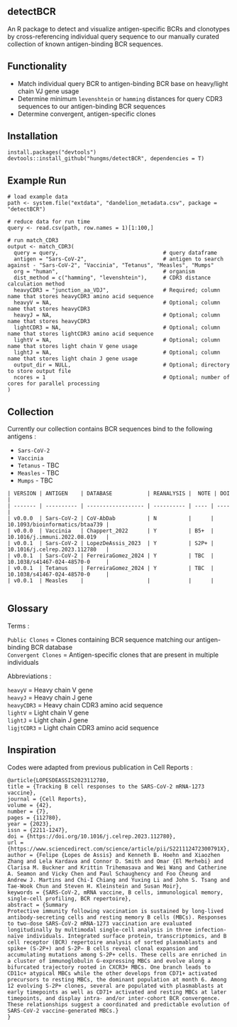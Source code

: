 ## detectBCR
An R package to detect and visualize antigen-specific BCRs and clonotypes by cross-referencing individual query sequence to our manually curated collection of known antigen-binding BCR sequences.

## Functionality
* Match individual query BCR to antigen-binding BCR base on heavy/light chain VJ gene usage
* Determine minimum `levenshtein` or `hamming` distances for query CDR3 sequences to our antigen-binding BCR sequences
* Determine convergent, antigen-specific clones

## Installation
```{r}
install.packages("devtools")
devtools::install_github("hungms/detectBCR", dependencies = T)
```

## Example Run
```{r}
# load example data
path <- system.file("extdata", "dandelion_metadata.csv", package = "detectBCR")

# reduce data for run time
query <- read.csv(path, row.names = 1)[1:100,]

# run match_CDR3
output <- match_CDR3(
  query = query,                                 # query dataframe
  antigen = "Sars-CoV-2",                        # antigen to search against - "Sars-CoV-2", "Vaccinia", "Tetanus", "Measles", "Mumps"
  org = "human",                                 # organism
  dist_method = c("hamming", "levenshtein"),     # CDR3 distance calculation method
  heavyCDR3 = "junction_aa_VDJ",                 # Required; column name that stores heavyCDR3 amino acid sequence
  heavyV = NA,                                   # Optional; column name that stores heavyCDR3
  heavyJ = NA,                                   # Optional; column name that stores heavyCDR3
  lightCDR3 = NA,                                # Optional; column name that stores lightCDR3 amino acid sequence
  lightV = NA,                                   # Optional; column name that stores light chain V gene usage
  lightJ = NA,                                   # Optional; column name that stores light chain J gene usage
  output_dir = NULL,                             # Optional; directory to store output file
  ncores = 1                                     # Optional; number of cores for parallel processing
)
```


## Collection
Currently our collection contains BCR sequences bind to the following antigens : 
* `Sars-CoV-2` 
* `Vaccinia`
* `Tetanus` - TBC
* `Measles` - TBC
* `Mumps` - TBC

```
| VERSION | ANTIGEN    | DATABASE           | REANALYSIS |  NOTE | DOI  |
| ------- | ---------- | ------------------ | ---------- | ---- | ---- |
| v0.0.0  | Sars-CoV-2 | CoV-AbDab          | N          |      | 10.1093/bioinformatics/btaa739 |
| v0.0.0  | Vaccinia   | Chappert_2022      | Y          | B5+  | 10.1016/j.immuni.2022.08.019   |
| v0.0.1  | Sars-CoV-2 | LopezDeAssis_2023  | Y          | S2P+ | 10.1016/j.celrep.2023.112780   |
| v0.0.1  | Sars-CoV-2 | FerreiraGomez_2024 | Y          | TBC  | 10.1038/s41467-024-48570-0     |
| v0.0.1  | Tetanus    | FerreiraGomez_2024 | Y          | TBC  | 10.1038/s41467-024-48570-0     |    
| v0.0.1  | Measles    |                    |            |      | 


```

## Glossary
Terms :  
  
`Public Clones` = Clones containing BCR sequence matching our antigen-binding BCR database  
`Convergent Clones` = Antigen-specific clones that are present in multiple individuals  

Abbreviations :  
  
`heavyV` = Heavy chain V gene  
`heavyJ` = Heavy chain J gene  
`heavyCDR3` = Heavy chain CDR3 amino acid sequence  
`lightV` = Light chain V gene  
`lightJ` = Light chain J gene  
`ligjtCDR3` = Light chain CDR3 amino acid sequence  

## Inspiration
Codes were adapted from previous publication in Cell Reports :

```
@article{LOPESDEASSIS2023112780,
title = {Tracking B cell responses to the SARS-CoV-2 mRNA-1273 vaccine},
journal = {Cell Reports},
volume = {42},
number = {7},
pages = {112780},
year = {2023},
issn = {2211-1247},
doi = {https://doi.org/10.1016/j.celrep.2023.112780},
url = {https://www.sciencedirect.com/science/article/pii/S221112472300791X},
author = {Felipe {Lopes de Assis} and Kenneth B. Hoehn and Xiaozhen Zhang and Lela Kardava and Connor D. Smith and Omar {El Merhebi} and Clarisa M. Buckner and Krittin Trihemasava and Wei Wang and Catherine A. Seamon and Vicky Chen and Paul Schaughency and Foo Cheung and Andrew J. Martins and Chi-I Chiang and Yuxing Li and John S. Tsang and Tae-Wook Chun and Steven H. Kleinstein and Susan Moir},
keywords = {SARS-CoV-2, mRNA vaccine, B cells, immunological memory, single-cell profiling, BCR repertoire},
abstract = {Summary
Protective immunity following vaccination is sustained by long-lived antibody-secreting cells and resting memory B cells (MBCs). Responses to two-dose SARS-CoV-2 mRNA-1273 vaccination are evaluated longitudinally by multimodal single-cell analysis in three infection-naïve individuals. Integrated surface protein, transcriptomics, and B cell receptor (BCR) repertoire analysis of sorted plasmablasts and spike+ (S-2P+) and S-2P− B cells reveal clonal expansion and accumulating mutations among S-2P+ cells. These cells are enriched in a cluster of immunoglobulin G-expressing MBCs and evolve along a bifurcated trajectory rooted in CXCR3+ MBCs. One branch leads to CD11c+ atypical MBCs while the other develops from CD71+ activated precursors to resting MBCs, the dominant population at month 6. Among 12 evolving S-2P+ clones, several are populated with plasmablasts at early timepoints as well as CD71+ activated and resting MBCs at later timepoints, and display intra- and/or inter-cohort BCR convergence. These relationships suggest a coordinated and predictable evolution of SARS-CoV-2 vaccine-generated MBCs.}
}
```